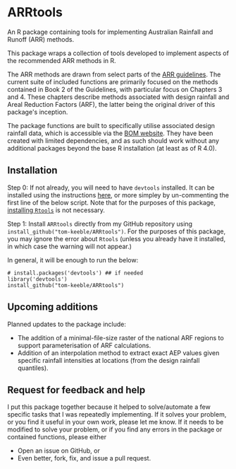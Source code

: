 # ARRtools
An R package containing tools for implementing Australian Rainfall and Runoff (ARR) methods.

This package wraps a collection of tools developed to implement aspects of the recommended ARR methods in R.

The ARR methods are drawn from select parts of the [ARR guidelines](http://book.arr.org.au.s3-website-ap-southeast-2.amazonaws.com/). The current suite of included functions are primarily focused on the methods contained in Book 2 of the Guidelines, with particular focus on Chapters 3 and 4. These chapters describe methods associated with design rainfall and Areal Reduction Factors (ARF), the latter being the original driver of this package's inception.

The package functions are built to specifically utilise associated design rainfall data, which is accessible via the [BOM website](http://www.bom.gov.au/water/designRainfalls/revised-ifd/). They have been created with limited dependencies, and as such should work without any additional packages beyond the base R installation (at least as of R 4.0).

## Installation

Step 0: If not already, you will need to have `devtools` installed. It can be installed using the instructions [here](http://www.rstudio.com/products/rpackages/devtools/), or more simpley by un-commenting the first line of the below script. Note that for the purposes of this package, [installing `Rtools`](https://cran.r-project.org/bin/windows/Rtools/) is not necessary. 

Step 1: Install `ARRtools` directly from my GitHub repository using `install_github("tom-keeble/ARRtools")`. For the purposes of this package, you may ignore the error about `Rtools` (unless you already have it installed, in which case the warning will not appear.)

In general, it will be enough to run the below:

    # install.packages('devtools') ## if needed
    library('devtools')
    install_github("tom-keeble/ARRtools")
    

## Upcoming additions

Planned updates to the package include: 

  * The addition of a minimal-file-size raster of the national ARF regions to support parameterisation of ARF calculations. 
  * Addition of an interpolation method to extract exact AEP values given specific rainfall intensities at locations (from the design rainfall quantiles).

## Request for feedback and help

I put this package together because it helped to solve/automate a few specific tasks that I was repeatedly implementing. If it solves your problem, or you find it useful in your own work, please let me know. If it needs to be modified to solve your problem, or if you find any errors in the package or contained functions, please either 

  * Open an issue on GitHub, or 
  * Even better, fork, fix, and issue a pull request.
